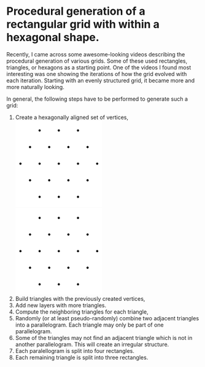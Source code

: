 # Procedural generation of a rectangular grid with within a hexagonal shape.

Recently, I came across some awesome-looking videos describing the procedural generation of various grids. Some of these used rectangles, triangles, or hexagons as a starting point. One of the videos I found most interesting was one showing the iterations of how the grid evolved with each iteration. Starting with an evenly structured grid, it became more and more naturally looking. 

In general, the following steps have to be performed to generate such a grid:

1. Create a hexagonally aligned set of vertices,  
   ![A series of hexagonally aligned vertices in a set of layers](/example/010_vertices.png "Vertices")  
   <img src="./example/010_vertices.png">
3. Build triangles with the previously created vertices,
5. Add new layers with more triangles.
6. Compute the neighboring triangles for each triangle,
7. Randomly (or at least pseudo-randomly) combine two adjacent triangles into a parallelogram. Each triangle may only be part of one parallelogram.
8. Some of the triangles may not find an adjacent triangle which is not in another parallelogram. This will create an irregular structure.
9. Each paralellogram is split into four rectangles.
10. Each remaining triangle is split into three rectangles.
